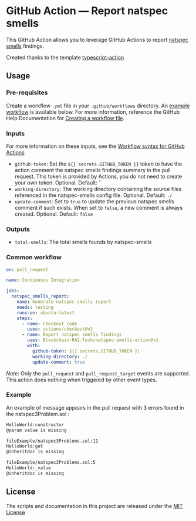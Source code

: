 # GitHub Action — Report natspec smells

This GitHub Action allows you to leverage GitHub Actions to report
[natspec smells](https://github.com/defi-wonderland/natspec-smells) findings.

Created thanks to the template
[typescript-action](https://github.com/actions/typescript-action)

## Usage

### Pre-requisites

Create a workflow `.yml` file in your `.github/workflows` directory. An
[example workflow](#common-workflow) is available below. For more information,
reference the GitHub Help Documentation for
[Creating a workflow file](https://help.github.com/en/articles/configuring-a-workflow#creating-a-workflow-file).

### Inputs

For more information on these inputs, see the
[Workflow syntax for GitHub Actions](https://docs.github.com/actions/reference/workflow-syntax-for-github-actions#jobsjob_idstepswith)

- `github-token`: Set the `${{ secrets.GITHUB_TOKEN }}` token to have the action
  comment the natspec smells findings summary in the pull request. This token is
  provided by Actions, you do not need to create your own token. Optional.
  Default: ``
- `working-directory`: The working directory containing the source files
  referenced in the natspec-smells config file. Optional. Default: `./`
- `update-comment`: Set to `true` to update the previous natspec smells comment
  if such exists. When set to `false`, a new comment is always created.
  Optional. Default: `false`

### Outputs

- `total-smells`: The total smells founds by natspec-smells

### Common workflow

```yaml
on: pull_request

name: Continuous Integration

jobs:
  natspec_smells_report:
    name: Generate natspec-smells report
    needs: testing
    runs-on: ubuntu-latest
    steps:
      - name: Checkout code
        uses: actions/checkout@v2
      - name: Report natspec smells findings
        uses: Blockchain-RA2-Tech/natspec-smells-action@v1
        with:
          github-token: ${{ secrets.GITHUB_TOKEN }}
          working-directory: ./
          update-comment: true
```

_Note:_ Only the `pull_request` and `pull_request_target` events are supported.
This action does nothing when triggered by other event types.

### Example

An example of message appears in the pull request with 3 errors found in the
natspec3Problem.sol :

```bash
HelloWorld:constructor
@param value is missing

fileExample/natspec3Problems.sol:11
HelloWorld:get
@inheritdoc is missing

fileExample/natspec3Problems.sol:5
HelloWorld:_value
@inheritdoc is missing

```

## License

The scripts and documentation in this project are released under the
[MIT License](LICENSE.md)
